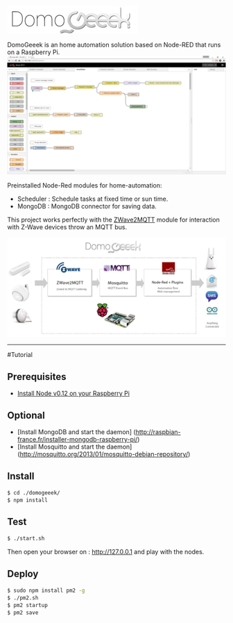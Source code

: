 ![DomoGeeek](./assets/logo.jpg "Domogeek")

DomoGeeek is an home automation solution based on Node-RED that runs on a Raspberry Pi.
![Node-Red](./assets/screenshot.jpg "Node-Red")

Preinstalled Node-Red modules for home-automation: 
* Scheduler : Schedule tasks at fixed time or sun time.
* MongoDB : MongoDB connector for saving data.

This project works perfectly with the [ZWave2MQTT](https://github.com/ltoinel/ZWave2MQTT) module for interaction with Z-Wave devices throw an MQTT bus.

![DomoGeeek](./assets/domogeeek.jpg "Domogeeek")

----
#Tutorial

## Prerequisites 
* [Install Node v0.12 on your Raspberry Pi](http://conoroneill.net/download-compiled-version-of-nodejs-0120-stable-for-raspberry-pi-here)

## Optional
* [Install MongoDB and start the daemon] (http://raspbian-france.fr/installer-mongodb-raspberry-pi/)
* [Install Mosquitto and start the daemon] (http://mosquitto.org/2013/01/mosquitto-debian-repository/)

## Install 

```sh
$ cd ./domogeeek/
$ npm install
```

## Test 

```sh
$ ./start.sh
```

Then open your browser on : http://127.0.0.1 and play with the nodes.

## Deploy 

```sh
$ sudo npm install pm2 -g
$ ./pm2.sh
$ pm2 startup
$ pm2 save
```